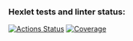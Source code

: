 ### Hexlet tests and linter status:
[![Actions Status](https://github.com/chustovalena/python-project-83/actions/workflows/hexlet-check.yml/badge.svg)](https://github.com/chustovalena/python-project-83/actions)
[![Coverage](https://sonarcloud.io/api/project_badges/measure?project=chustovalena_python-project-83&metric=coverage)](https://sonarcloud.io/summary/new_code?id=chustovalena_python-project-83)

